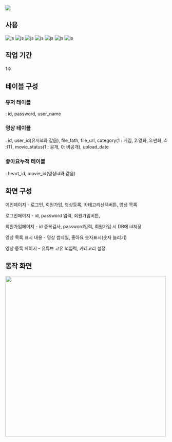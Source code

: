 <img src="https://capsule-render.vercel.app/api?type=waving&color=2E64FE&height=150&section=header&text=WEAVUS%20유튜브%20프로젝트&fontSize=25"/>

## 사용
![js](https://img.shields.io/badge/HTML-239120?style=for-the-badge&logo=html5&logoColor=white)
![js](https://img.shields.io/badge/Java-ED8B00?style=for-the-badge&logo=openjdk&logoColor=white) 
![js](https://img.shields.io/badge/CSS-239120?&style=for-the-badge&logo=css3&logoColor=white) 
![js](https://img.shields.io/badge/MySQL-005C84?style=for-the-badge&logo=mysql&logoColor=white) 
![js](https://img.shields.io/badge/springboot-6DB33F?style=for-the-badge&logo=springboot&logoColor=white) 
![js](https://img.shields.io/badge/thymeleaf-005F0F?style=for-the-badge&logo=thymeleaf&logoColor=white)
![js](https://img.shields.io/badge/Bootstrap-563D7C?style=for-the-badge&logo=bootstrap&logoColor=white)

## 작업 기간

1주

## 테이블 구성
### 유저 테이블 
: id, password, user_name
### 영상 테이블 
: id, user_id(유저id와 같음), file_fath, file_url, category(1 : 게임, 2:영화, 3:만화, 4 :IT), 
movie_status(1 : 공개, 0: 비공개), upload_date
### 좋아요누적 테이블 
: heart_id, movie_id(영상id와 같음)

## 화면 구성
메인페이지 - 로그인, 회원가입, 영상등록, 카테고리선택버튼, 영상 목록

로그인페이지 - id, password 입력, 회원가입버튼, 

회원가입페이지 - id 중복검사, password입력, 회원가입 시 DB에 id저장

영상 목록 표시 내용 - 영상 썸네일, 좋아요 숫자표시(숫자 늘리기)

영상 등록 페이지 - 유튜브 고유 Id입력, 카테고리 설정


## 동작 화면
<img src="https://github.com/JSH95/youtube/assets/153478886/c301b38e-71f6-4149-99d7-6b6a771f8ea9" width="500" height="500"/></img>


